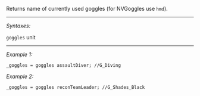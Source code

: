 Returns name of currently used goggles (for NVGoggles use `hmd`).


---
*Syntaxes:*

`goggles` unit

---
*Example 1:*

```sqf
_goggles = goggles assaultDiver; //G_Diving
```

*Example 2:*

```sqf
_goggles = goggles reconTeamLeader; //G_Shades_Black
```